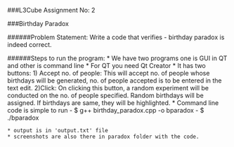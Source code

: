 ###L3Cube Assignment No: 2

###Birthday Paradox

######Problem Statement: Write a code that verifies - birthday paradox is indeed correct.

######Steps to run the program:
	* We have two programs one is GUI in QT and other is command line
	* For QT you need Qt Creator
	* It has two buttons:
		1) Accept no. of people: This will accept no. of people whose birthdays will be generated, no. of people accepted is to be entered in the text edit.
		2)Click: On clicking this button, a random experiment will be conducted on the no. of people specified. Random birthdays will be assigned. If birthdays are same, they will be highlighted.
	* Command line code is simple to run
		- $ g++ birthday_paradox.cpp -o bparadox
		- $ ./bparadox

	* output is in 'output.txt' file
	* screenshots are also there in paradox folder with the code.
